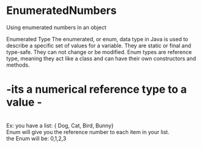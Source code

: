 # EnumeratedNumbers
Using enumerated numbers in an  object

 Enumerated Type 
The enumerated, or enum, data type in Java is used to describe a specific set of values for a variable. 
They are static or final and type-safe. They can not change or be modified. 
Enum types are reference type, meaning they act like a class and can have their own constructors and methods.
<br>
# -its a numerical reference type to a value - 
<br>
Ex: you have a list: { Dog, Cat, Bird, Bunny}
<br> Enum will give you the reference number to each item in your list. 
<br>
the Enum will be: 0,1,2,3


